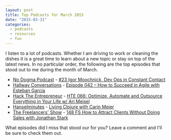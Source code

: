 ```yaml
---
layout: post
title: Top Podcasts for March 2015
date: "2015-03-31"
categories:
  - podcasts
  - resources
  - fun
---
```


I listen to a lot of podcasts.  Whether I am driving to work or cleaning the dishes it is a great time to learn about a new topic or stay on top of the latest news.  In no particular order, the following are the top episodes that stood out to me during the month of March.

- [No Dogma Podcast](http://nodogmapodcast.bryanhogan.net/) - [#23 Igor Moochnick, Dev Ops in Constant Contact](https://player.fm/series/no-dogma-podcast/23-igor-moochnick-dev-ops-in-constant-contact)
- [Hallway Conversations](http://hallwayconversations.com/) - [Episode 042 – How to Succeed in Agile with Esteban Garcia](https://player.fm/series/hallway-conversations/episode-042-how-to-succeed-in-agile-with-esteban-garcia)
- [Hack The Entrepreneur](http://hacktheentrepreneur.com/) - [HTE 066: Optimize, Automate and Outsource Everything in Your Life w/ Ari Meisel](https://player.fm/series/hack-the-entrepreneur-entrepreneurship-online-business-startups/hte-066-optimize-automate-and-outsource-everything-in-your-life-w-ari-meisel)
- [Hanselminutes](http://www.hanselminutes.com/) - [Living Clojure with Carin Meier](https://player.fm/series/hanselminutes/living-clojure-with-carin-meier)
- [The Freelancers' Show](http://devchat.tv/freelancers) - [148 FS How to Attract Clients Without Doing Sales with Jonathan Stark](https://player.fm/series/the-freelancers-show-19331/148-fs-how-to-attract-clients-without-doing-sales-with-jonathan-stark)

What episodes did I miss that stood our for you?  Leave a comment and I'll be sure to check them out.
